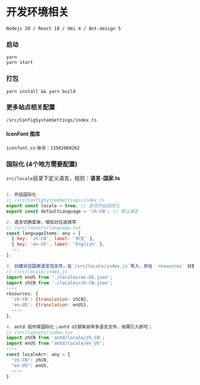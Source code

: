 # 开发环境相关
```shell
Nodejs 20 / React 18 / Umi 4 / Ant-design 5 

```


### 启动

```shell
yarn
yarn start
```

### 打包

```shell
yarn install && yarn build
```

### 更多站点相关配置
`/src/ConfigSystemSettings/index.ts` 

#### IconFont 图库
`iconfont.cn`
`账号：13502060262`


### 国际化 (4个地方需要配置)
`src/locale`目录下定义语言，规则：**语言-国家.ts**
```js

1. 开启国际化
// /src/ConfigSystemSettings/index.ts
export const locale = true; // 是否开启国际化
export const defaultLanguage = 'zh-CN'; // 默认语言

2. 语言切换菜单，增加对应选择项
// /src/layouts/language.tsx
const languageItems: any = [ 
  { key: 'zh-CN', label: '中文' }, 
  { key: 'en-US', label: 'English' },
  ···
];

3. 创建对应国家语言包文件，在`/src/locale/index.js`导入，并在 `resources` 对象中添加对应配置
// /src/locale/index.js
import enUS from './locales/en-US.json';
import zhCN from './locales/zh-CN.json';
····
resources: {
  'zh-CN': {translation: zhCN},
  'en-US': {translation: enUS},
  ····
},

4. antd 组件库国际化；antd UI框架自带多语言文件，按需引入即可；
// /src/layouts/index.tsx
import zhCN from 'antd/locale/zh_CN';
import enUS from 'antd/locale/en_US';
····
const localeArr: any = {
  "zh-CN": zhCN,
  "en-US": enUS,
  ····
}

```
